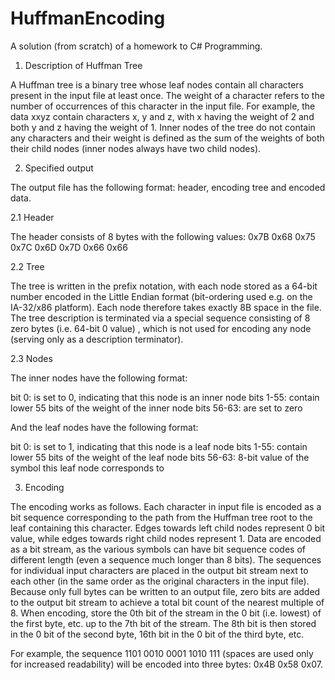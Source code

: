 # HuffmanEncoding

A solution (from scratch) of a homework to C# Programming.

1. Description of Huffman Tree

A Huffman tree is a binary tree whose leaf nodes contain all characters present in the input file at least once. 
The weight of a character refers to the number of occurrences of this character in the input file. 
For example, the data xxyz contain characters x, y and z, with x having the weight of 2 and both y and z having the weight of 1.
Inner nodes of the tree do not contain any characters and their weight is defined as the sum of the weights of both their child nodes 
(inner nodes always have two child nodes).

2. Specified output

The output file has the following format: header, encoding tree and encoded data. 

2.1 Header

The header consists of 8 bytes with the following values:
0x7B 0x68 0x75 0x7C 0x6D 0x7D 0x66 0x66

2.2 Tree

The tree is written in the prefix notation, with each node stored as a 64-bit number encoded in the Little Endian format 
(bit-ordering used e.g. on the IA-32/x86 platform). Each node therefore takes exactly 8B space in the file. 
The tree description is terminated via a special sequence consisting of 8 zero bytes (i.e. 64-bit 0 value)
, which is not used for encoding any node (serving only as a description terminator).

2.3 Nodes

The inner nodes have the following format:

bit 0: is set to 0, indicating that this node is an inner node
bits 1-55: contain lower 55 bits of the weight of the inner node
bits 56-63: are set to zero

And the leaf nodes have the following format:

bit 0: is set to 1, indicating that this node is a leaf node
bits 1-55: contain lower 55 bits of the weight of the leaf node
bits 56-63: 8-bit value of the symbol this leaf node corresponds to

3. Encoding

The encoding works as follows. Each character in input file is encoded as a bit sequence corresponding to the path from the Huffman tree root 
to the leaf containing this character. Edges towards left child nodes represent 0 bit value, while edges towards right child nodes represent 1. 
Data are encoded as a bit stream, as the various symbols can have bit sequence codes of different length (even a sequence much longer than 8 bits). 
The sequences for individual input characters are placed in the output bit stream next to each other (in the same order as the original characters in the input file). 
Because only full bytes can be written to an output file, zero bits are added to the output bit stream to achieve a total bit count of the nearest multiple of 8. 
When encoding, store the 0th bit of the stream in the 0 bit (i.e. lowest) of the first byte, etc. up to the 7th bit of the stream. 
The 8th bit is then stored in the 0 bit of the second byte, 16th bit in the 0 bit of the third byte, etc.

For example, the sequence 1101 0010 0001 1010 111 (spaces are used only for increased readability) will be encoded into three bytes: 0x4B 0x58 0x07.
